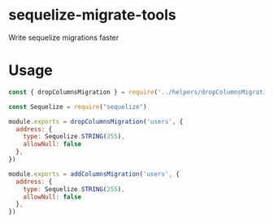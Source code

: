 # sequelize-migrate-tools
Write sequelize migrations faster

# Usage

```js
const { dropColumnsMigration } = require('../helpers/dropColumnsMigration')

const Sequelize = require("sequelize")

module.exports = dropColumnsMigration('users', {
  address: {
    type: Sequelize.STRING(255),
    allowNull: false
  },
})

module.exports = addColumnsMigration('users', {
  address: {
    type: Sequelize.STRING(255),
    allowNull: false
  },
})
```
